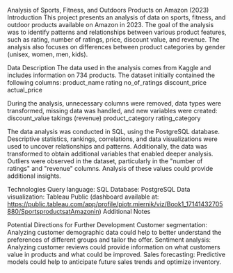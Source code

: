 Analysis of Sports, Fitness, and Outdoors Products on Amazon (2023)
Introduction
This project presents an analysis of data on sports, fitness, and outdoor products available on Amazon in 2023. The goal of the analysis was to identify patterns and relationships between various product features, such as rating, number of ratings, price, discount value, and revenue. The analysis also focuses on differences between product categories by gender (unisex, women, men, kids).

Data Description
The data used in the analysis comes from Kaggle and includes information on 734 products. The dataset initially contained the following columns:
product_name
rating
no_of_ratings
discount_price
actual_price

During the analysis, unnecessary columns were removed, data types were transformed, missing data was handled, and new variables were created:
discount_value
takings (revenue)
product_category
rating_category

The data analysis was conducted in SQL, using the PostgreSQL database. Descriptive statistics, rankings, correlations, and data visualizations were used to uncover relationships and patterns. Additionally, the data was transformed to obtain additional variables that enabled deeper analysis. Outliers were observed in the dataset, particularly in the "number of ratings" and "revenue" columns. Analysis of these values could provide additional insights.

Technologies
Query language: SQL
Database: PostgreSQL
Data visualization: Tableau Public (dashboard available at: https://public.tableau.com/app/profile/piotr.miernik/viz/Book1_17141432705880/SportsproductsatAmazonin)
Additional Notes

Potential Directions for Further Development
Customer segmentation: Analyzing customer demographic data could help to better understand the preferences of different groups and tailor the offer.
Sentiment analysis: Analyzing customer reviews could provide information on what customers value in products and what could be improved.
Sales forecasting: Predictive models could help to anticipate future sales trends and optimize inventory.
